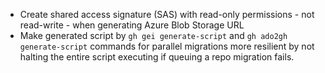 - Create shared access signature (SAS) with read-only permissions - not read-write - when generating Azure Blob Storage URL
- Make generated script by `gh gei generate-script` and `gh ado2gh generate-script` commands for parallel migrations more resilient by not halting the entire script executing if queuing a repo migration fails. 
